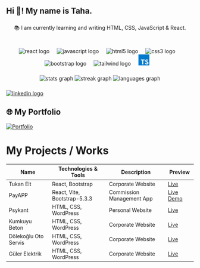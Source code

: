 <h2 align="left">Hi 👋! My name is Taha.</h2>

###

<p align="center">📚 I am currently learning and writing HTML, CSS, JavaScript & React.</p>

###

<br clear="both">

<div align="center">
  <img src="https://cdn.jsdelivr.net/gh/devicons/devicon/icons/react/react-original.svg" height="30" alt="react logo"  />
  <img width="12" />
  <img src="https://cdn.jsdelivr.net/gh/devicons/devicon/icons/javascript/javascript-original.svg" height="30" alt="javascript logo"  />
  <img width="12" />
  <img src="https://cdn.jsdelivr.net/gh/devicons/devicon/icons/html5/html5-original.svg" height="30" alt="html5 logo"  />
  <img width="12" />
  <img src="https://cdn.jsdelivr.net/gh/devicons/devicon/icons/css3/css3-original.svg" height="30" alt="css3 logo"  />
  <img width="12" />
  <img src="https://cdn.jsdelivr.net/gh/devicons/devicon/icons/bootstrap/bootstrap-original.svg" height="30" alt="bootstrap logo"  />
  <img width="12" />
  <img src="https://www.vectorlogo.zone/logos/tailwindcss/tailwindcss-icon.svg" alt="tailwind logo" height="30"/>
  <img width="12" />
  <img src="https://raw.githubusercontent.com/devicons/devicon/master/icons/typescript/typescript-original.svg" alt="typescript logo" height="30"/>
  <img width="12" />
</div>

###

<div align="center">
  <img src="https://github-readme-stats.vercel.app/api?username=velitahaboyar&hide_title=false&hide_rank=false&show_icons=true&include_all_commits=true&count_private=true&disable_animations=false&theme=dark&locale=en&hide_border=false" height="150" alt="stats graph"  />
  <img src="https://streak-stats.demolab.com?user=velitahaboyar&locale=en&mode=daily&theme=dark&hide_border=false&border_radius=5" height="150" alt="streak graph"  />
  <img src="https://github-readme-stats.vercel.app/api/top-langs?username=velitahaboyar&locale=en&hide_title=false&layout=compact&card_width=320&langs_count=5&theme=dark&hide_border=false" height="150" alt="languages graph"  />
</div>

###

<div align="left">
  <a href="https://www.linkedin.com/in/velitahaboyar/" target="_blank">
    <img src="https://img.shields.io/static/v1?message=LinkedIn&logo=linkedin&label=&color=0077B5&logoColor=white&labelColor=&style=for-the-badge" height="35" alt="linkedin logo"  />
  </a>
</div>

## 🌐 My Portfolio  
[![Portfolio](https://img.shields.io/badge/Visit-My_Portfolio-blue?style=for-the-badge&logo=vercel)](https://velitahaboyar-portfolio.vercel.app)

###

# My Projects / Works

  | Name                                     | Technologies & Tools       | Description                                                     | Preview                                          |
  |------------------------------------------|----------------------------|-----------------------------------------------------------------|--------------------------------------------------|
  | Tukan Elt                                | React, Bootstrap           | Corporate Website                                               | [Live](https://www.tukanelt.com)                 |
  | PayAPP                                   | React, Vite, Bootstrap-5.3.3| Commission Management App                                      | [Live Demo](https://velitahaboyar.github.io/pay-app/)    |
  | Psykant                                  | HTML, CSS, WordPress       | Personal Website                                                | [Live](https://www.psykant.com)                  |
  | Kumkuyu Beton                            | HTML, CSS, WordPress       | Corporate Website                                               | [Live](https://www.kumkuyubeton.com)             |                             
  | Dölekoğlu Oto Servis                     | HTML, CSS, WordPress       | Corporate Website                                               | [Live](https://www.dolekogluotoservis.com)       |
  | Güler Elektrik                           | HTML, CSS, WordPress       | Corporate Website                                               | [Live](https://www.gulerelektriktelekom.com)     |

